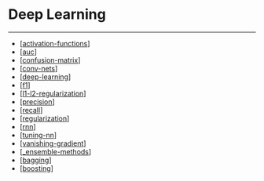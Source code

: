 # Deep Learning

---

- [[activation-functions]]
- [[auc]]
- [[confusion-matrix]]
- [[conv-nets]]
- [[deep-learning]]
- [[f1]]
- [[l1-l2-regularization]]
- [[precision]]
- [[recall]]
- [[regularization]]
- [[rnn]]
- [[tuning-nn]]
- [[vanishing-gradient]]
- [[_ensemble-methods]]
- [[bagging]]
- [[boosting]]

[//begin]: # "Autogenerated link references for markdown compatibility"
[activation-functions]: activation-functions.md "Activation Functions"
[auc]: auc.md "AUC"
[confusion-matrix]: confusion-matrix.md "Confusion Matrix"
[conv-nets]: conv-nets.md "ConvNets"
[deep-learning]: deep-learning.md "Deep Learning"
[f1]: f1.md "F1"
[l1-l2-regularization]: l1-l2-regularization.md "L1 L2 Regularization"
[precision]: precision.md "Precision"
[recall]: recall.md "Recall"
[regularization]: regularization.md "Regularization"
[rnn]: rnn.md "RNN"
[tuning-nn]: tuning-nn.md "Tuning NNs"
[vanishing-gradient]: vanishing-gradient.md "Vanishing Gradient"
[_ensemble-methods]: ensemble-methods/_ensemble-methods.md "_ensemble-methods"
[bagging]: ensemble-methods/bagging.md "bagging"
[boosting]: ensemble-methods/boosting.md "boosting"
[//end]: # "Autogenerated link references"